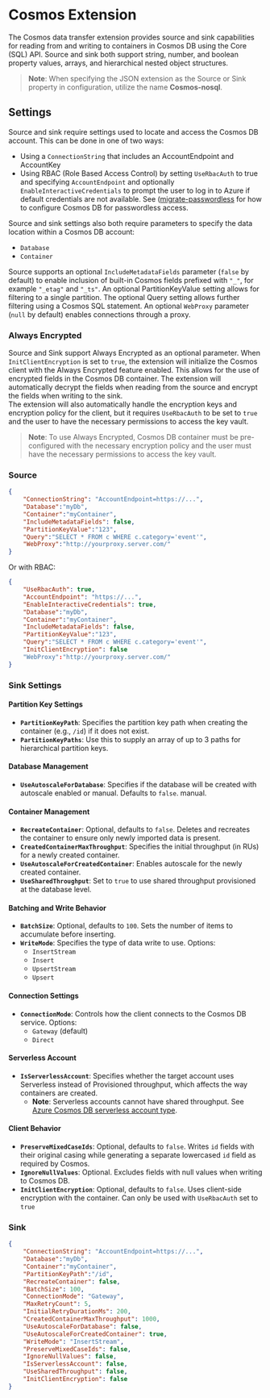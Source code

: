# Cosmos Extension

The Cosmos data transfer extension provides source and sink capabilities for reading from and writing to containers in Cosmos DB using the Core (SQL) API. Source and sink both support string, number, and boolean property values, arrays, and hierarchical nested object structures.

> **Note**: When specifying the JSON extension as the Source or Sink property in configuration, utilize the name **Cosmos-nosql**.

## Settings

Source and sink require settings used to locate and access the Cosmos DB account. This can be done in one of two ways:

- Using a `ConnectionString` that includes an AccountEndpoint and AccountKey
- Using RBAC (Role Based Access Control) by setting `UseRbacAuth` to true and specifying `AccountEndpoint` and optionally `EnableInteractiveCredentials` to prompt the user to log in to Azure if default credentials are not available. See ([migrate-passwordless](https://learn.microsoft.com/azure/cosmos-db/nosql/migrate-passwordless?tabs=sign-in-azure-cli%2Cdotnet%2Cazure-portal-create%2Cazure-portal-associate%2Capp-service-identity) for how to configure Cosmos DB for passwordless access.

Source and sink settings also both require parameters to specify the data location within a Cosmos DB account:

- `Database`
- `Container`

Source supports an optional `IncludeMetadataFields` parameter (`false` by default) to enable inclusion of built-in Cosmos fields prefixed with `"_"`, for example `"_etag"` and `"_ts"`. An optional PartitionKeyValue setting allows for filtering to a single partition. The optional Query setting allows further filtering using a Cosmos SQL statement. An optional `WebProxy` parameter (`null` by default) enables connections through a proxy.

### Always Encrypted

Source and Sink support Always Encrypted as an optional parameter. When `InitClientEncryption` is set to `true`, the extension will initialize the Cosmos client with the Always Encrypted feature enabled. This allows for the use of encrypted fields in the Cosmos DB container. The extension will automatically decrypt the fields when reading from the source and encrypt the fields when writing to the sink. 
</br>
The extension will also automatically handle the encryption keys and encryption policy for the client, but it requires `UseRbacAuth` to be set to `true` and the user to have the necessary permissions to access the key vault.
</br>
> **Note**: To use Always Encrypted, Cosmos DB container must be pre-configured with the necessary encryption policy and the user must have the necessary permissions to access the key vault.

### Source

```json
{
    "ConnectionString": "AccountEndpoint=https://...",
    "Database":"myDb",
    "Container":"myContainer",
    "IncludeMetadataFields": false,
    "PartitionKeyValue":"123",
    "Query":"SELECT * FROM c WHERE c.category='event'",
    "WebProxy":"http://yourproxy.server.com/"
}
```

Or with RBAC:

```json
{
    "UseRbacAuth": true,
    "AccountEndpoint": "https://...",
    "EnableInteractiveCredentials": true,
    "Database":"myDb",
    "Container":"myContainer",
    "IncludeMetadataFields": false,
    "PartitionKeyValue":"123",
    "Query":"SELECT * FROM c WHERE c.category='event'",
    "InitClientEncryption": false
    "WebProxy":"http://yourproxy.server.com/"
}
```

### Sink Settings

#### **Partition Key Settings**
- **`PartitionKeyPath`**: Specifies the partition key path when creating the container (e.g., `/id`) if it does not exist.
- **`PartitionKeyPaths`**: Use this to supply an array of up to 3 paths for hierarchical partition keys.

#### **Database Management**
- **`UseAutoscaleForDatabase`**: Specifies if the database will be created with autoscale enabled or manual. Defaults to `false`. manual.

#### **Container Management**
- **`RecreateContainer`**: Optional, defaults to `false`. Deletes and recreates the container to ensure only newly imported data is present.
- **`CreatedContainerMaxThroughput`**: Specifies the initial throughput (in RUs) for a newly created container.
- **`UseAutoscaleForCreatedContainer`**: Enables autoscale for the newly created container.
- **`UseSharedThroughput`**: Set to `true` to use shared throughput provisioned at the database level.

#### **Batching and Write Behavior**
- **`BatchSize`**: Optional, defaults to `100`. Sets the number of items to accumulate before inserting.
- **`WriteMode`**: Specifies the type of data write to use. Options:
  - `InsertStream`
  - `Insert`
  - `UpsertStream`
  - `Upsert`

#### **Connection Settings**
- **`ConnectionMode`**: Controls how the client connects to the Cosmos DB service. Options:
  - `Gateway` (default)
  - `Direct`

#### **Serverless Account**
- **`IsServerlessAccount`**: Specifies whether the target account uses Serverless instead of Provisioned throughput, which affects the way containers are created.
  - **Note**: Serverless accounts cannot have shared throughput. See [Azure Cosmos DB serverless account type](https://learn.microsoft.com/azure/cosmos-db/serverless#use-serverless-resources).

#### **Client Behavior**
- **`PreserveMixedCaseIds`**: Optional, defaults to `false`. Writes `id` fields with their original casing while generating a separate lowercased `id` field as required by Cosmos.
- **`IgnoreNullValues`**: Optional. Excludes fields with null values when writing to Cosmos DB.
- **`InitClientEncryption`**: Optional, defaults to `false`. Uses client-side encryption with the container. Can only be used with `UseRbacAuth` set to `true`

### Sink

```json
{
    "ConnectionString": "AccountEndpoint=https://...",
    "Database":"myDb",
    "Container":"myContainer",
    "PartitionKeyPath":"/id",
    "RecreateContainer": false,
    "BatchSize": 100,
    "ConnectionMode": "Gateway",
    "MaxRetryCount": 5,
    "InitialRetryDurationMs": 200,
    "CreatedContainerMaxThroughput": 1000,
    "UseAutoscaleForDatabase": false,
    "UseAutoscaleForCreatedContainer": true,
    "WriteMode": "InsertStream",
    "PreserveMixedCaseIds": false,
    "IgnoreNullValues": false,
    "IsServerlessAccount": false,
    "UseSharedThroughput": false,
    "InitClientEncryption": false
}
```
